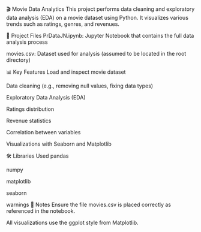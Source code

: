 🎬 Movie Data Analytics
This project performs data cleaning and exploratory data analysis (EDA) on a movie dataset using Python. It visualizes various trends such as ratings, genres, and revenues.

📁 Project Files
PrDataJN.ipynb: Jupyter Notebook that contains the full data analysis process

movies.csv: Dataset used for analysis (assumed to be located in the root directory)

📊 Key Features
Load and inspect movie dataset

Data cleaning (e.g., removing null values, fixing data types)

Exploratory Data Analysis (EDA)

Ratings distribution

Revenue statistics

Correlation between variables

Visualizations with Seaborn and Matplotlib

🛠 Libraries Used
pandas

numpy

matplotlib

seaborn

warnings
📌 Notes
Ensure the file movies.csv is placed correctly as referenced in the notebook.

All visualizations use the ggplot style from Matplotlib.
